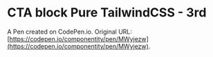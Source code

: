 # CTA block Pure TailwindCSS - 3rd

A Pen created on CodePen.io. Original URL: [https://codepen.io/componentity/pen/MWyjezw](https://codepen.io/componentity/pen/MWyjezw).


